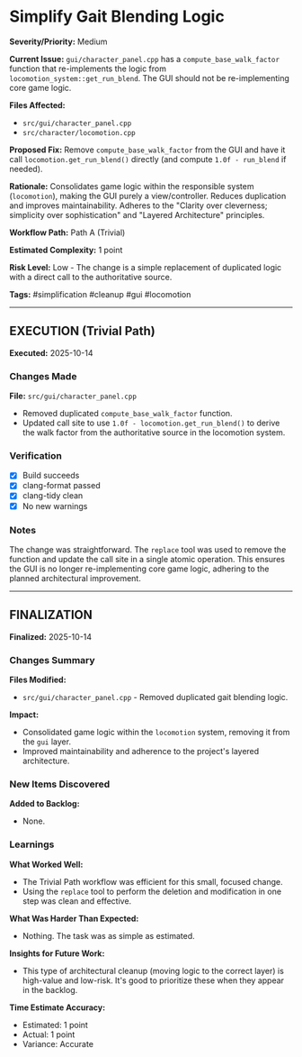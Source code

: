 # Simplify Gait Blending Logic

**Severity/Priority:** Medium

**Current Issue:** `gui/character_panel.cpp` has a `compute_base_walk_factor` function that re-implements the logic from `locomotion_system::get_run_blend`. The GUI should not be re-implementing core game logic.

**Files Affected:**
- `src/gui/character_panel.cpp`
- `src/character/locomotion.cpp`

**Proposed Fix:** Remove `compute_base_walk_factor` from the GUI and have it call `locomotion.get_run_blend()` directly (and compute `1.0f - run_blend` if needed).

**Rationale:** Consolidates game logic within the responsible system (`locomotion`), making the GUI purely a view/controller. Reduces duplication and improves maintainability. Adheres to the "Clarity over cleverness; simplicity over sophistication" and "Layered Architecture" principles.

**Workflow Path:** Path A (Trivial)

**Estimated Complexity:** 1 point

**Risk Level:** Low - The change is a simple replacement of duplicated logic with a direct call to the authoritative source.

**Tags:** #simplification #cleanup #gui #locomotion

---

## EXECUTION (Trivial Path)

**Executed:** 2025-10-14

### Changes Made

**File:** `src/gui/character_panel.cpp`
- Removed duplicated `compute_base_walk_factor` function.
- Updated call site to use `1.0f - locomotion.get_run_blend()` to derive the walk factor from the authoritative source in the locomotion system.

### Verification

- [x] Build succeeds
- [x] clang-format passed
- [x] clang-tidy clean
- [x] No new warnings

### Notes

The change was straightforward. The `replace` tool was used to remove the function and update the call site in a single atomic operation. This ensures the GUI is no longer re-implementing core game logic, adhering to the planned architectural improvement.

---

## FINALIZATION

**Finalized:** 2025-10-14

### Changes Summary

**Files Modified:**
- `src/gui/character_panel.cpp` - Removed duplicated gait blending logic.

**Impact:**
- Consolidated game logic within the `locomotion` system, removing it from the `gui` layer.
- Improved maintainability and adherence to the project's layered architecture.

### New Items Discovered

**Added to Backlog:**
- None.

### Learnings

**What Worked Well:**
- The Trivial Path workflow was efficient for this small, focused change.
- Using the `replace` tool to perform the deletion and modification in one step was clean and effective.

**What Was Harder Than Expected:**
- Nothing. The task was as simple as estimated.

**Insights for Future Work:**
- This type of architectural cleanup (moving logic to the correct layer) is high-value and low-risk. It's good to prioritize these when they appear in the backlog.

**Time Estimate Accuracy:**
- Estimated: 1 point
- Actual: 1 point
- Variance: Accurate
